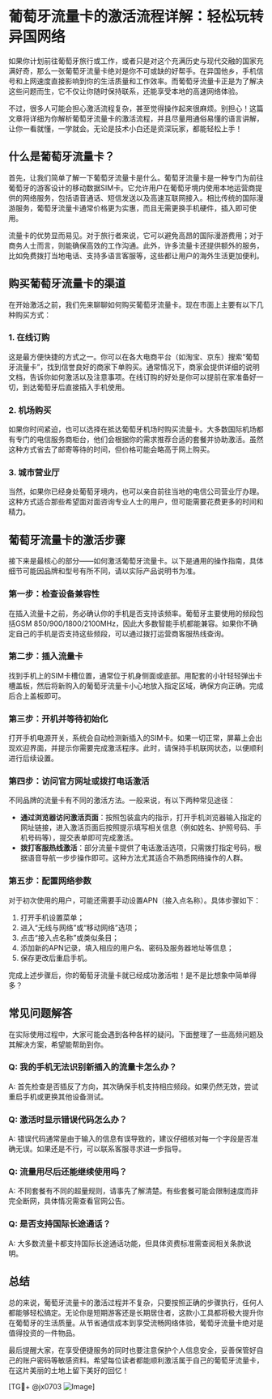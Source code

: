 # 葡萄牙流量卡的激活流程详解：轻松玩转异国网络

如果你计划前往葡萄牙旅行或工作，或者只是对这个充满历史与现代交融的国家充满好奇，那么一张葡萄牙流量卡绝对是你不可或缺的好帮手。在异国他乡，手机信号和上网速度直接影响到你的生活质量和工作效率。而葡萄牙流量卡正是为了解决这些问题而生，它不仅让你随时保持联系，还能享受本地的高速网络体验。

不过，很多人可能会担心激活流程复杂，甚至觉得操作起来很麻烦。别担心！这篇文章将详细为你解析葡萄牙流量卡的激活流程，并且尽量用通俗易懂的语言讲解，让你一看就懂，一学就会。无论是技术小白还是资深玩家，都能轻松上手！

## 什么是葡萄牙流量卡？

首先，让我们简单了解一下葡萄牙流量卡是什么。葡萄牙流量卡是一种专门为前往葡萄牙的游客设计的移动数据SIM卡。它允许用户在葡萄牙境内使用本地运营商提供的网络服务，包括语音通话、短信发送以及高速互联网接入。相比传统的国际漫游服务，葡萄牙流量卡通常价格更为实惠，而且无需更换手机硬件，插入即可使用。

流量卡的优势显而易见。对于旅行者来说，它可以避免高昂的国际漫游费用；对于商务人士而言，则能确保高效的工作沟通。此外，许多流量卡还提供额外的服务，比如免费拨打当地电话、支持多语言客服等，这些都让用户的海外生活更加便利。

## 购买葡萄牙流量卡的渠道

在开始激活之前，我们先来聊聊如何购买葡萄牙流量卡。现在市面上主要有以下几种购买方式：

### 1. 在线订购
这是最方便快捷的方式之一。你可以在各大电商平台（如淘宝、京东）搜索“葡萄牙流量卡”，找到信誉良好的商家下单购买。通常情况下，商家会提供详细的说明文档，告诉你如何激活以及注意事项。在线订购的好处是你可以提前在家准备好一切，到达葡萄牙后直接插入手机使用。

### 2. 机场购买
如果你时间紧迫，也可以选择在抵达葡萄牙机场时购买流量卡。大多数国际机场都有专门的电信服务商柜台，他们会根据你的需求推荐合适的套餐并协助激活。虽然这种方式省去了邮寄等待的时间，但价格可能会略高于网上购买。

### 3. 城市营业厅
当然，如果你已经身处葡萄牙境内，也可以亲自前往当地的电信公司营业厅办理。这种方式适合那些希望面对面咨询专业人士的用户，但可能需要花费更多的时间和精力。

## 葡萄牙流量卡的激活步骤

接下来是最核心的部分——如何激活葡萄牙流量卡。以下是通用的操作指南，具体细节可能因品牌和型号有所不同，请以实际产品说明书为准。

### 第一步：检查设备兼容性
在插入流量卡之前，务必确认你的手机是否支持该频率。葡萄牙主要使用的频段包括GSM 850/900/1800/2100MHz，因此大多数智能手机都能兼容。如果你不确定自己的手机是否支持这些频段，可以通过拨打运营商客服热线查询。

### 第二步：插入流量卡
找到手机上的SIM卡槽位置，通常位于机身侧面或底部。用配套的小针轻轻弹出卡槽盖板，然后将新购入的葡萄牙流量卡小心地放入指定区域，确保方向正确。完成后合上盖板即可。

### 第三步：开机并等待初始化
打开手机电源开关，系统会自动检测新插入的SIM卡。如果一切正常，屏幕上会出现欢迎界面，并提示你需要完成激活程序。此时，请保持手机联网状态，以便顺利进行后续设置。

### 第四步：访问官方网址或拨打电话激活
不同品牌的流量卡有不同的激活方法。一般来说，有以下两种常见途径：
- **通过浏览器访问激活页面**：按照包装盒内的指示，打开手机浏览器输入指定的网址链接，进入激活页面后按照提示填写相关信息（例如姓名、护照号码、手机号码等），提交表单即可完成激活。
- **拨打客服热线激活**：部分流量卡提供了电话激活选项，只需拨打指定号码，根据语音导航一步步操作即可。这种方法尤其适合不熟悉网络操作的人群。

### 第五步：配置网络参数
对于初次使用的用户，可能还需要手动设置APN（接入点名称）。具体步骤如下：
1. 打开手机设置菜单；
2. 进入“无线与网络”或“移动网络”选项；
3. 点击“接入点名称”或类似条目；
4. 添加新的APN记录，填入相应的用户名、密码及服务器地址等信息；
5. 保存更改后重启手机。

完成上述步骤后，你的葡萄牙流量卡就已经成功激活啦！是不是比想象中简单得多？

## 常见问题解答

在实际使用过程中，大家可能会遇到各种各样的疑问。下面整理了一些高频问题及其解决方案，希望能帮助到你。

### Q: 我的手机无法识别新插入的流量卡怎么办？
A: 首先检查是否插反了方向，其次确保手机支持相应频段。如果仍然无效，尝试重启手机或更换其他设备测试。

### Q: 激活时显示错误代码怎么办？
A: 错误代码通常是由于输入的信息有误导致的，建议仔细核对每一个字段是否准确无误。如果还是不行，可以联系客服寻求进一步指导。

### Q: 流量用尽后还能继续使用吗？
A: 不同套餐有不同的超量规则，请事先了解清楚。有些套餐可能会限制速度而非完全断网，具体情况需查看官网公告。

### Q: 是否支持国际长途通话？
A: 大多数流量卡都支持国际长途通话功能，但具体资费标准需查阅相关条款说明。

## 总结

总的来说，葡萄牙流量卡的激活过程并不复杂，只要按照正确的步骤执行，任何人都能够轻松搞定。无论你是短期游客还是长期居住者，这款小工具都将极大提升你在葡萄牙的生活质量。从节省通信成本到享受流畅网络体验，葡萄牙流量卡绝对是值得投资的一件物品。

最后提醒大家，在享受便捷服务的同时也要注意保护个人信息安全，妥善保管好自己的账户密码等敏感资料。希望每位读者都能顺利激活属于自己的葡萄牙流量卡，在这片美丽的土地上留下美好的回忆！

[TG💪+ @jx0703 ![Image](https://github.com/user-attachments/assets/dbca1d08-cadb-493c-b0ec-ad6f7a83f270)]